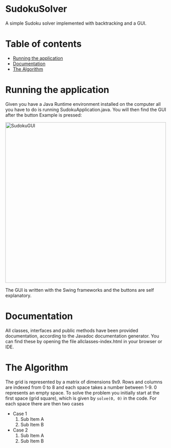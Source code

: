# SudokuSolver
A simple Sudoku solver implemented with backtracking and a GUI.
# Table of contents

- [Running the application](#running-the-application)
- [Documentation](#documentation)
- [The Algorithm](#the-algorithm)

# Running the application
Given you have a Java Runtime environment installed on the computer all you have to do is running SudokuApplication.java. You will then find the GUI after the button Example is pressed:

<img width="500" alt="SudokuGUI" src="https://user-images.githubusercontent.com/21970392/154867939-773a77aa-9004-497a-ae92-12955956dc80.png">

The GUI is written with the Swing frameworks and the buttons are self explanatory.

# Documentation
All classes, interfaces and public methods have been provided documentation, according to the Javadoc documentation generator. You can find these by opening the file allclasses-index.html in your browser or IDE.

# The Algorithm
The grid is represented by a matrix of dimensions 9x9. Rows and columns are indexed from 0 to 8 and each space takes a number between 1-9. 0 represents an empty space. To solve the problem you initially start at the first space (grid square), which is given by ```solve(0, 0)``` in the code. For each space there are then two cases
* Case 1
  1. Sub Item A
  2. Sub Item B
* Case 2
  1. Sub Item A
  2. Sub Item B
